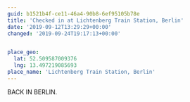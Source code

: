 ```yaml
---
guid: b1521b4f-ce11-46a4-90b8-6ef95105b78e
title: 'Checked in at Lichtenberg Train Station, Berlin'
date: '2019-09-12T13:29:29+00:00'
changed: '2019-09-24T19:17:13+00:00'


place_geo:
  lat: 52.509587009376
  lng: 13.497219085693
place_name: 'Lichtenberg Train Station, Berlin'
---
```


BACK IN BERLIN.
